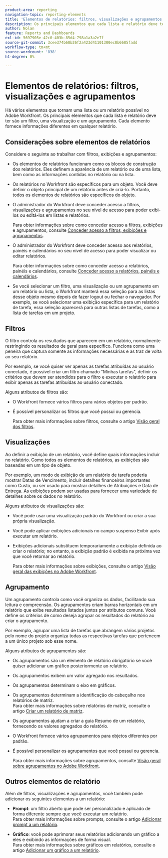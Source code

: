 ```yaml
---
product-area: reporting
navigation-topic: reporting-elements
title: 'Elementos de relatórios: filtros, visualizações e agrupamentos'
description: Os principais elementos que cada lista e relatório deve ter no Workfront são um filtro, uma visualização e um agrupamento. Cada elemento fornece informações diferentes em qualquer relatório.
author: Nolan
feature: Reports and Dashboards
exl-id: 5697905e-42c0-403b-85d4-798a1a3a2e7f
source-git-commit: 3cee374b68b26f2a423d41101300ec8b6685fadd
workflow-type: tm+mt
source-wordcount: '838'
ht-degree: 0%

---
```


# Elementos de relatórios: filtros, visualizações e agrupamentos

<!-- Audited: 11/2024 -->

<!--AL: Add information here about all the different kinds of FVGs: in reports, in lists, beta, etc // OR: this article should be a high-level overview of reporting elements. Then, each type of element should have:</p>
<p>- overview for Filters</p>
<p>- create a filter</p>
<p>- share a filter</p>
<p>ALL in Reporting elements but the Shared ones should be linked to Basics> Sharing; some of the articles in the Basics> Navigation> Use lists might beed to link here as well-->

Há vários elementos que tornam uma lista ou um relatório possível no Adobe Workfront. Os principais elementos que cada lista e relatório deve ter são um filtro, uma visualização e um agrupamento. Cada elemento fornece informações diferentes em qualquer relatório.

## Considerações sobre elementos de relatórios

Considere o seguinte ao trabalhar com filtros, exibições e agrupamentos:

* Os elementos de relatórios funcionam como os blocos de construção dos relatórios. Eles definem a aparência de um relatório ou de uma lista, bem como as informações contidas no relatório ou na lista.
* Os relatórios no Workfront são específicos para um objeto. Você deve definir o objeto principal de um relatório antes de criá-lo. Portanto, todos os elementos de relatórios são específicos do objeto.
* O administrador do Workfront deve conceder acesso a filtros, visualizações e agrupamentos no seu nível de acesso para poder exibi-los ou editá-los em listas e relatórios.

  Para obter informações sobre como conceder acesso a filtros, exibições e agrupamentos, consulte [Conceder acesso a filtros, exibições e agrupamentos](../../../administration-and-setup/add-users/configure-and-grant-access/grant-access-fvg.md).

* O administrador do Workfront deve conceder acesso aos relatórios, painéis e calendários no seu nível de acesso para poder visualizar ou editar relatórios.

  Para obter informações sobre como conceder acesso a relatórios, painéis e calendários, consulte [Conceder acesso a relatórios, painéis e calendários](../../../administration-and-setup/add-users/configure-and-grant-access/grant-access-reports-dashboards-calendars.md).

* Se você selecionar um filtro, uma visualização ou um agrupamento em um relatório ou lista, o Workfront manterá essa seleção para as listas desse objeto mesmo depois de fazer logout ou fechar o navegador. Por exemplo, se você selecionar uma exibição específica para um relatório de tarefa, essa seleção aparecerá para outras listas de tarefas, como a lista de tarefas em um projeto.

## Filtros

O filtro controla os resultados que aparecem em um relatório, normalmente restringindo os resultados de geral para específico. Funciona como uma peneira que captura somente as informações necessárias e as traz de volta ao seu relatório.

Por exemplo, se você quiser ver apenas as tarefas atribuídas ao usuário conectado, é possível criar um filtro chamado &quot;Minhas tarefas&quot;, definir os critérios que devem ser atendidos para o filtro e executar o relatório para exibir apenas as tarefas atribuídas ao usuário conectado.

Alguns atributos de filtros são:

* O Workfront fornece vários filtros para vários objetos por padrão.
* É possível personalizar os filtros que você possui ou gerencia.

  Para obter mais informações sobre filtros, consulte o artigo [Visão geral dos filtros](../../../reports-and-dashboards/reports/reporting-elements/filters-overview.md).

## Visualizações

Ao definir a exibição de um relatório, você define quais informações incluir no relatório. Como todos os elementos de relatórios, as exibições são baseadas em um tipo de objeto.

Por exemplo, um modo de exibição de um relatório de tarefa poderia mostrar Datas de Vencimento, incluir detalhes financeiros importantes como Custo, ou ser usado para mostrar detalhes de Atribuições e Data de Entrega. As exibições podem ser usadas para fornecer uma variedade de detalhes sobre os dados no relatório.

Alguns atributos de visualizações são:

* Você pode usar uma visualização padrão do Workfront ou criar a sua própria visualização.
* Você pode aplicar exibições adicionais no campo suspenso Exibir após executar um relatório.
* Exibições adicionais substituem temporariamente a exibição definida ao criar o relatório; no entanto, a exibição padrão é exibida na próxima vez que você retornar ao relatório.

  Para obter mais informações sobre exibições, consulte o artigo [Visão geral das exibições no Adobe Workfront](../../../reports-and-dashboards/reports/reporting-elements/views-overview.md).

## Agrupamento

Um agrupamento controla como você organiza os dados, facilitando sua leitura e compreensão. Os agrupamentos criam barras horizontais em um relatório que exibe resultados listados juntos por atributos comuns. Você define os critérios de como deseja agrupar os resultados do relatório ao criar o agrupamento.

Por exemplo, agrupar uma lista de tarefas que abrangem vários projetos pelo nome do projeto organiza todas as respectivas tarefas que pertencem a um único projeto sob esse nome.

Alguns atributos de agrupamentos são:

* Os agrupamentos são um elemento de relatório obrigatório se você quiser adicionar um gráfico posteriormente ao relatório.
* Os agrupamentos exibem um valor agregado nos resultados.&#x200B;
* Os agrupamentos determinam o eixo em gráficos.
* Os agrupamentos determinam a identificação do cabeçalho nos relatórios de matriz.\
  Para obter mais informações sobre relatórios de matriz, consulte o artigo [Criar um relatório de matriz](../../../reports-and-dashboards/reports/creating-and-managing-reports/create-matrix-report.md).

* Os agrupamentos ajudam a criar a guia Resumo de um relatório, fornecendo os valores agregados do relatório.
* O Workfront fornece vários agrupamentos para objetos diferentes por padrão.
* É possível personalizar os agrupamentos que você possui ou gerencia.

  Para obter mais informações sobre agrupamentos, consulte [Visão geral sobre agrupamentos no Adobe Workfront](../../../reports-and-dashboards/reports/reporting-elements/groupings-overview.md).

## Outros elementos de relatório

Além de filtros, visualizações e agrupamentos, você também pode adicionar os seguintes elementos a um relatório:

* **Prompt**: um filtro aberto que pode ser personalizado e aplicado de forma diferente sempre que você executar um relatório.\
  Para obter mais informações sobre prompts, consulte o artigo [Adicionar prompt a um relatório](../../../reports-and-dashboards/reports/creating-and-managing-reports/add-prompt-report.md).

* **Gráfico**: você pode aprimorar seus relatórios adicionando um gráfico a eles e exibindo as informações de forma visual.\
  Para obter mais informações sobre gráficos em relatórios, consulte o artigo [Adicionar um gráfico a um relatório](../../../reports-and-dashboards/reports/creating-and-managing-reports/add-chart-report.md).
